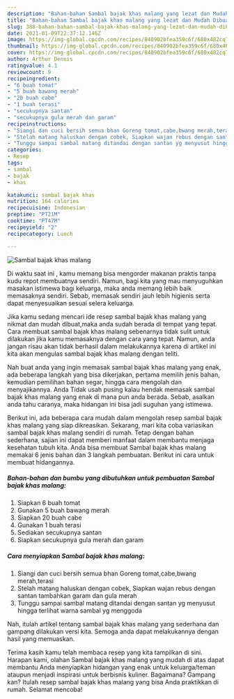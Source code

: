 ```yaml
---
description: "Bahan-bahan Sambal bajak khas malang yang lezat dan Mudah Dibuat"
title: "Bahan-bahan Sambal bajak khas malang yang lezat dan Mudah Dibuat"
slug: 388-bahan-bahan-sambal-bajak-khas-malang-yang-lezat-dan-mudah-dibuat
date: 2021-01-09T22:37:12.146Z
image: https://img-global.cpcdn.com/recipes/840902bfea359c6f/680x482cq70/sambal-bajak-khas-malang-foto-resep-utama.jpg
thumbnail: https://img-global.cpcdn.com/recipes/840902bfea359c6f/680x482cq70/sambal-bajak-khas-malang-foto-resep-utama.jpg
cover: https://img-global.cpcdn.com/recipes/840902bfea359c6f/680x482cq70/sambal-bajak-khas-malang-foto-resep-utama.jpg
author: Arthur Dennis
ratingvalue: 4.1
reviewcount: 9
recipeingredient:
- "6 buah tomat"
- "5 buah bawang merah"
- "20 buah cabe"
- "1 buah terasi"
- "secukupnya santan"
- "secukupnya gula merah dan garam"
recipeinstructions:
- "Siangi dan cuci bersih semua bhan Goreng tomat,cabe,bwang merah,terasi"
- "Stelah matang haluskan dengan cobek, Siapkan wajan rebus dengan santan tambahkan garam dan gula merah"
- "Tunggu sampai sambal matang ditandai dengan santan yg menyusut hingga terlihat warna sambal yg menggoda"
categories:
- Resep
tags:
- sambal
- bajak
- khas

katakunci: sambal bajak khas 
nutrition: 164 calories
recipecuisine: Indonesian
preptime: "PT21M"
cooktime: "PT47M"
recipeyield: "2"
recipecategory: Lunch

---
```



![Sambal bajak khas malang](https://img-global.cpcdn.com/recipes/840902bfea359c6f/680x482cq70/sambal-bajak-khas-malang-foto-resep-utama.jpg)

Di waktu  saat ini , kamu memang bisa mengorder makanan praktis tanpa kudu repot membuatnya sendiri. Namun, bagi kita yang mau menyuguhkan masakan istimewa bagi keluarga, maka anda memang lebih baik memasaknya sendiri. Sebab, memasak sendiri jauh lebih higienis serta dapat menyesuaikan sesuai selera keluarga.

Jika kamu sedang mencari ide resep sambal bajak khas malang yang nikmat dan mudah dibuat,maka anda sudah berada di tempat yang tepat. Cara membuat sambal bajak khas malang  sebenarnya tidak sulit untuk dilakukan jika kamu memasaknya dengan cara yang tepat. Namun, anda jangan risau akan tidak berhasil dalam melakukannya 
karena di artikel ini kita akan mengulas sambal bajak khas malang dengan teliti.  



Nah buat anda yang ingin memasak sambal bajak khas malang yang enak, ada beberapa langkah yang bisa dikerjakan, pertama memilih jenis bahan, kemudian pemilihan bahan segar, hingga cara mengolah dan menyajikannya. Anda Tidak usah pusing kalau hendak memasak sambal bajak khas malang yang enak di mana pun anda berada. Sebab, asalkan anda  tahu caranya, maka hidangan ini bisa jadi suguhan yang istimewa.

Berikut ini, ada beberapa cara mudah dalam mengolah resep sambal bajak khas malang yang siap dikreasikan. Sekarang, mari kita coba variasikan sambal bajak khas malang sendiri di rumah. Tetap dengan bahan sederhana, sajian ini dapat memberi manfaat dalam membantu menjaga kesehatan tubuh kita. Anda bisa membuat Sambal bajak khas malang memakai 6 jenis bahan dan 3 langkah pembuatan. Berikut ini cara untuk membuat hidangannya.

<!--inarticleads1-->

##### Bahan-bahan dan bumbu yang dibutuhkan untuk pembuatan Sambal bajak khas malang:

1. Siapkan 6 buah tomat
1. Gunakan 5 buah bawang merah
1. Siapkan 20 buah cabe
1. Gunakan 1 buah terasi
1. Sediakan secukupnya santan
1. Siapkan secukupnya gula merah dan garam




<!--inarticleads2-->

##### Cara menyiapkan Sambal bajak khas malang:

1. Siangi dan cuci bersih semua bhan Goreng tomat,cabe,bwang merah,terasi
1. Stelah matang haluskan dengan cobek, Siapkan wajan rebus dengan santan tambahkan garam dan gula merah
1. Tunggu sampai sambal matang ditandai dengan santan yg menyusut hingga terlihat warna sambal yg menggoda




Nah, itulah artikel tentang  sambal bajak khas malang  yang sederhana dan gampang dilakukan versi kita. Semoga anda dapat melakukannya dengan hasil yang memuaskan. 

Terima kasih kamu telah membaca resep yang kita tampilkan di sini. Harapan kami, olahan  Sambal bajak khas malang yang mudah di atas dapat membantu Anda menyiapkan hidangan yang enak untuk keluarga/teman ataupun menjadi inspirasi untuk berbisnis kuliner. Bagaimana? Gampang kan? Itulah resep sambal bajak khas malang yang bisa Anda praktikkan di rumah. Selamat mencoba!

